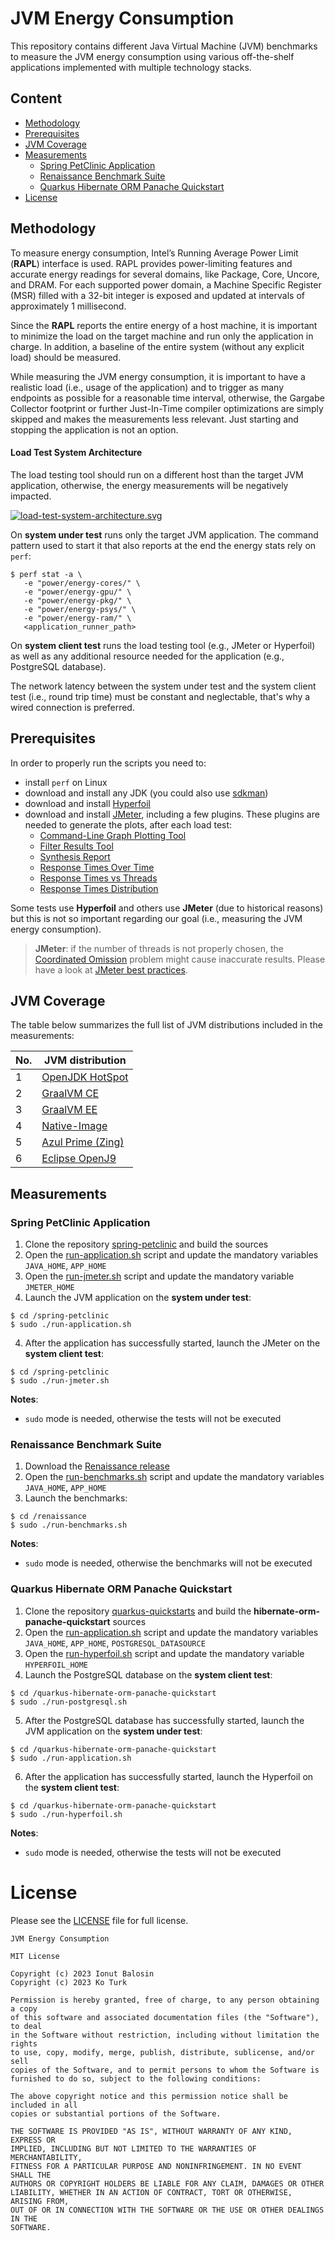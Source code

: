 # JVM Energy Consumption

This repository contains different Java Virtual Machine (JVM) benchmarks to measure the JVM energy consumption using various off-the-shelf applications implemented with multiple technology stacks.

## Content

- [Methodology](#methodology)
- [Prerequisites](#prerequisites)
- [JVM Coverage](#jvm-coverage)
- [Measurements](#measurements)
  - [Spring PetClinic Application](#spring-petclinic-application)
  - [Renaissance Benchmark Suite](#renaissance-benchmark-suite)
  - [Quarkus Hibernate ORM Panache Quickstart](#quarkus-hibernate-orm-panache-quickstart)
- [License](#license)

## Methodology

To measure energy consumption, Intel’s Running Average Power Limit (**RAPL**) interface is used. RAPL provides power-limiting features and accurate energy readings for several domains, like Package, Core, Uncore, and DRAM. For each supported power domain, a Machine Specific Register (MSR) filled with a 32-bit integer is exposed and updated at intervals of approximately 1 millisecond.

Since the **RAPL** reports the entire energy of a host machine, it is important to minimize the load on the target machine and run only the application in charge. In addition, a baseline of the entire system (without any explicit load) should be measured.

While measuring the JVM energy consumption, it is important to have a realistic load (i.e., usage of the application) and to trigger as many endpoints as possible for a reasonable time interval, otherwise, the Gargabe Collector footprint or further Just-In-Time compiler optimizations are simply skipped and makes the measurements less relevant. Just starting and stopping the application is not an option.

#### Load Test System Architecture

The load testing tool should run on a different host than the target JVM application, otherwise, the energy measurements will be negatively impacted.

[![load-test-system-architecture.svg](./docs/load-test-system-architecture.svg?raw=true)](./docs/load-test-system-architecture.svg?raw=true)

On **system under test** runs only the target JVM application. The command pattern used to start it that also reports at the end the energy stats rely on `perf`:

```
$ perf stat -a \
   -e "power/energy-cores/" \
   -e "power/energy-gpu/" \
   -e "power/energy-pkg/" \
   -e "power/energy-psys/" \
   -e "power/energy-ram/" \
   <application_runner_path>
```

On **system client test** runs the load testing tool (e.g., JMeter or Hyperfoil) as well as any additional resource needed for the application (e.g., PostgreSQL database).

The network latency between the system under test and the system client test (i.e., round trip time) must be constant and neglectable, that's why a wired connection is preferred.

## Prerequisites

In order to properly run the scripts you need to:
- install `perf` on Linux
- download and install any JDK (you could also use [sdkman](https://sdkman.io/install))
- download and install [Hyperfoil](https://hyperfoil.io)
- download and install [JMeter](https://jmeter.apache.org/download_jmeter.cgi), including a few plugins. These plugins are needed to generate the plots, after each load test:
    - [Command-Line Graph Plotting Tool](https://jmeter-plugins.org/wiki/JMeterPluginsCMD)
    - [Filter Results Tool](https://jmeter-plugins.org/wiki/FilterResultsTool)
    - [Synthesis Report](https://jmeter-plugins.org/wiki/SynthesisReport)
    - [Response Times Over Time](https://jmeter-plugins.org/wiki/ResponseTimesOverTime)
    - [Response Times vs Threads](https://jmeter-plugins.org/wiki/ResponseTimesVsThreads)
    - [Response Times Distribution](https://jmeter-plugins.org/wiki/RespTimesDistribution)

Some tests use **Hyperfoil** and others use **JMeter** (due to historical reasons) but this is not so important regarding our goal (i.e., measuring the JVM energy consumption).

> **JMeter**: if the number of threads is not properly chosen, the [Coordinated Omission](https://groups.google.com/g/mechanical-sympathy/c/icNZJejUHfE) problem might cause inaccurate results. Please have a look at [JMeter best practices](https://jmeter.apache.org/usermanual/best-practices.html).

## JVM Coverage

The table below summarizes the full list of JVM distributions included in the measurements:

No. | JVM distribution
-------------- |--------------------
1 | [OpenJDK HotSpot](https://projects.eclipse.org/projects/adoptium.temurin/downloads)
2 | [GraalVM CE](https://www.graalvm.org/downloads)
3 | [GraalVM EE](https://www.graalvm.org/downloads)
4 | [Native-Image](https://www.graalvm.org/22.0/reference-manual/native-image/)
5 | [Azul Prime (Zing)](https://www.azul.com/products/prime)
6 | [Eclipse OpenJ9](https://www.eclipse.org/openj9) 

## Measurements

### Spring PetClinic Application

1. Clone the repository [spring-petclinic](https://github.com/spring-projects/spring-petclinic) and build the sources
2. Open the [run-application.sh](./spring-petclinic/run-application.sh) script and update the mandatory variables `JAVA_HOME`, `APP_HOME`
2. Open the [run-jmeter.sh](./spring-petclinic/run-jmeter.sh) script and update the mandatory variable `JMETER_HOME`
3. Launch the JVM application on the **system under test**:

```
$ cd /spring-petclinic
$ sudo ./run-application.sh
```

4. After the application has successfully started, launch the JMeter on the **system client test**:

```
$ cd /spring-petclinic
$ sudo ./run-jmeter.sh
```

**Notes**:
- `sudo` mode is needed, otherwise the tests will not be executed

### Renaissance Benchmark Suite

1. Download the [Renaissance release](https://github.com/renaissance-benchmarks/renaissance/releases)
2. Open the [run-benchmarks.sh](./renaissance/run-benchmarks.sh) script and update the mandatory variables `JAVA_HOME`, `APP_HOME`
3. Launch the benchmarks:

```
$ cd /renaissance
$ sudo ./run-benchmarks.sh
```

**Notes**:
- `sudo` mode is needed, otherwise the benchmarks will not be executed

### Quarkus Hibernate ORM Panache Quickstart


1. Clone the repository [quarkus-quickstarts](https://github.com/quarkusio/quarkus-quickstarts) and build the **hibernate-orm-panache-quickstart** sources
2. Open the [run-application.sh](./quarkus-hibernate-orm-panache-quickstart/run-application.sh) script and update the mandatory variables `JAVA_HOME`, `APP_HOME`, `POSTGRESQL_DATASOURCE`
3. Open the [run-hyperfoil.sh](./quarkus-hibernate-orm-panache-quickstart/run-hyperfoil.sh) script and update the mandatory variable `HYPERFOIL_HOME`
4. Launch the PostgreSQL database on the **system client test**:

```
$ cd /quarkus-hibernate-orm-panache-quickstart
$ sudo ./run-postgresql.sh
```

5. After the PostgreSQL database has successfully started, launch the JVM application on the **system under test**:

```
$ cd /quarkus-hibernate-orm-panache-quickstart
$ sudo ./run-application.sh
```

6. After the application has successfully started, launch the Hyperfoil on the **system client test**:

```
$ cd /quarkus-hibernate-orm-panache-quickstart
$ sudo ./run-hyperfoil.sh
```

**Notes**:
- `sudo` mode is needed, otherwise the tests will not be executed


# License

Please see the [LICENSE](LICENSE) file for full license.

```
JVM Energy Consumption

MIT License

Copyright (c) 2023 Ionut Balosin
Copyright (c) 2023 Ko Turk

Permission is hereby granted, free of charge, to any person obtaining a copy
of this software and associated documentation files (the "Software"), to deal
in the Software without restriction, including without limitation the rights
to use, copy, modify, merge, publish, distribute, sublicense, and/or sell
copies of the Software, and to permit persons to whom the Software is
furnished to do so, subject to the following conditions:

The above copyright notice and this permission notice shall be included in all
copies or substantial portions of the Software.

THE SOFTWARE IS PROVIDED "AS IS", WITHOUT WARRANTY OF ANY KIND, EXPRESS OR
IMPLIED, INCLUDING BUT NOT LIMITED TO THE WARRANTIES OF MERCHANTABILITY,
FITNESS FOR A PARTICULAR PURPOSE AND NONINFRINGEMENT. IN NO EVENT SHALL THE
AUTHORS OR COPYRIGHT HOLDERS BE LIABLE FOR ANY CLAIM, DAMAGES OR OTHER
LIABILITY, WHETHER IN AN ACTION OF CONTRACT, TORT OR OTHERWISE, ARISING FROM,
OUT OF OR IN CONNECTION WITH THE SOFTWARE OR THE USE OR OTHER DEALINGS IN THE
SOFTWARE.
```